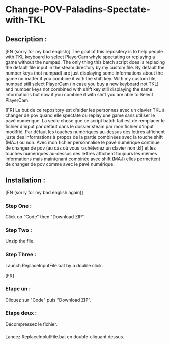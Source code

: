 # Change-POV-Paladins-Spectate-with-TKL

## Description :

[EN (sorry for my bad english)]
The goal of this repositery is to help people with TKL keyboard to select PlayerCam whyle spectating or replaying a game without the numpad.
The only thing this batch script does is replacing the default file input in the steam directory by my custom file.
By default the number keys (not numpad) are just displaying some informations about the game no matter if you combine it with the shift key.
With my custom file, numpad still select PlayerCam (in case you buy a new keyboard not TKL) and number keys not combined with shift key still displaying the same informations but now if you combine it with shift you are able to Select PlayerCam.

[FR]
Le but de ce repository est d'aider les personnes avec un clavier TKL à changer de pov quand elle spectate ou replay une game sans utiliser le pavé numérique.
La seule chose que ce script batch fait est de remplacer le fichier d'input par défaut dans le dossier steam par mon fichier d'input modiffié.
Par défaut les touches numériques au-dessus des lettres affichent juste des informations à propos de la partie combinées avec la touche shift (MAJ) ou non.
Avec mon fichier personnalisé le pavé numérique continue de changer de pov (au cas où vous rachèteriez un clavier non tkl) et les touches numériques au-dessus des lettres affichent toujours les mêmes informations mais maintenant combinée avec shift (MAJ) elles permettent de changer de pov comme avec le pavé numérique.

## Installation :

[EN (sorry for my bad english again)]

### Step One :
Click on "Code" then "Download ZIP".

### Step Two :
Unzip the file.

### Step Three :
Launch ReplaceInputFile.bat by a double click.

[FR]

### Etape un :
Cliquez sur "Code" puis "Download ZIP".

### Etape deux :
Décompressez le fichier.

###
Lancez ReplaceInplutFile.bat en double-cliquant dessus.
